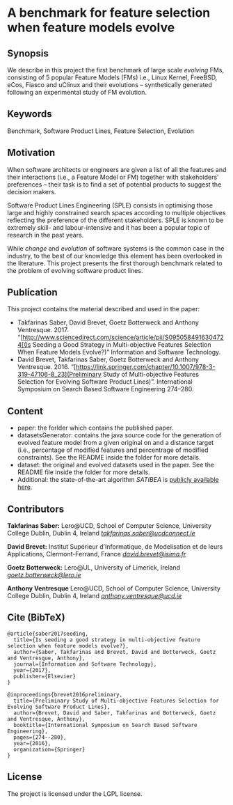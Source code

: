 # A benchmark for feature selection when feature models evolve


## Synopsis

We describe in this project the first benchmark of large scale *evolving* FMs, consisting of 5 popular Feature Models (FMs) i.e., Linux Kernel, FreeBSD, eCos, Fiasco and uClinux and their evolutions – synthetically generated following an experimental study of FM evolution.

## Keywords

Benchmark, Software Product Lines, Feature Selection, Evolution

## Motivation

When software architects or engineers are given a list of all the features and their interactions (i.e., a Feature Model or FM) together with stakeholders’ preferences – their task is to find a set of potential products to suggest the decision makers. 

Software Product Lines Engineering (SPLE) consists in optimising those large and highly constrained search spaces according to multiple objectives reflecting the preference of the different stakeholders. SPLE is known to be extremely skill- and labour-intensive and it has been a popular topic of research in the past years.

While *change* and *evolution* of software systems is the common case in the industry, to the best of our knowledge this element has been overlooked in the literature. This project presents the first thorough benchmark related to the problem of evolving software product lines. 

## Publication

This project contains the material described and used in the paper:

* Takfarinas Saber, David Brevet, Goetz Botterweck and Anthony Ventresque. 2017. “[http://www.sciencedirect.com/science/article/pii/S0950584916304724[(Is Seeding a Good Strategy in Multi-objective Features Selection When Feature Models Evolve?)” Information and Software Technology.
* David Brevet, Takfarinas Saber, Goetz Botterweck and Anthony Ventresque. 2016. “[https://link.springer.com/chapter/10.1007/978-3-319-47106-8_23](Preliminary Study of Multi-objective Features Selection for Evolving Software Product Lines)”. International Symposium on Search Based Software Engineering 274–280. 


## Content

* paper: the forlder which contains the published paper.
* datasetsGenerator: contains the java source code for the generation of evolved feature model from a given original on and a distance target (i.e., percentage of modified features and percentrage of modified constraints). See the README inside the folder for more details.
* dataset: the original and evolved datasets used in the paper. See the README file inside the folder for more details.
* Additional: the state-of-the-art algorithm *SATIBEA* is [publicly available here](http://research.henard.net/SPL/ICSE_2015/).







## Contributors

**Takfarinas Saber:** 
Lero@UCD, School of Computer Science, University College Dublin, Dublin 4, Ireland
*takfarinas.saber@ucdconnect.ie*

**David Brevet:** Institut Supérieur d’Informatique, de Modelisation et de leurs Applications, Clermont-Ferrand, France
*david.brevet@isima.fr*

**Goetz Botterweck:** Lero@UL, University of Limerick, Ireland 
*goetz.botterweck@lero.ie*

**Anthony Ventresque** Lero@UCD, School of Computer Science, University College Dublin, Dublin 4, Ireland
*anthony.ventresque@ucd.ie*


## Cite (BibTeX)
```
@article{saber2017seeding,
  title={Is seeding a good strategy in multi-objective feature selection when feature models evolve?},
  author={Saber, Takfarinas and Brevet, David and Botterweck, Goetz and Ventresque, Anthony},
  journal={Information and Software Technology},
  year={2017},
  publisher={Elsevier}
}

@inproceedings{brevet2016preliminary,
  title={Preliminary Study of Multi-objective Features Selection for Evolving Software Product Lines},
  author={Brevet, David and Saber, Takfarinas and Botterweck, Goetz and Ventresque, Anthony},
  booktitle={International Symposium on Search Based Software Engineering},
  pages={274--280},
  year={2016},
  organization={Springer}
}

```

## License

The project is licensed under the LGPL license.

